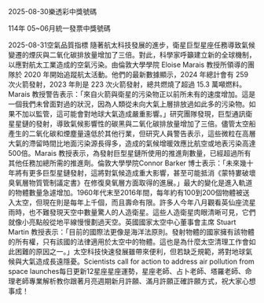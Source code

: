 
2025-08-30樂透彩中獎號碼

                                
114年 05~06月統一發票中獎號碼
                             
2025-08-31空氣品質指標
                              隨著航太科技發展的進步，衛星巨型星座任務導致氣候變遷的煙灰與二氧化碳排放量增加了三倍。對此，科學家呼籲建立新的全球機制，以應對航太工業造成的空氣污染。由倫敦大學學院 Eloise Marais 教授所領導的團隊於 2020 年開始追蹤航太活動。他們的最新數據顯示，2024 年總計會有 259 次火箭發射，2023 年則是 223 次火箭發射，總共燃燒了超過 15.3 萬噸燃料。Marais 教授警告表示：「來自火箭與衛星的污染物正以前所未有的速度增加。這是一個我們未曾面對過的狀況，因為人類從未向大氣上層排放過如此多的污染物。如果不加以監管，這可能會對地球大氣造成嚴重影響。」研究團隊發現，巨型通訊衛星星鏈的發射，導致氣候影響性的碳黑與二氧化碳排放量增加了三倍。儘管太空船產生的二氧化碳和煙塵量遠低於其他行業，但研究人員警告表示，這些微粒在高層大氣的滯留時間比地面污染源長得多，造成的氣候增暖效應比航空或地表污染高達 500倍。Marais 教授表示，為發射巨型星鏈所使用的推進劑數量，已經超過所有其他任務加總所需的推進劑。倫敦大學學院Connor Barker 博士表示：「未來幾十年將有更多巨型星鏈發射，這將對氣候造成重大影響，甚至可能抵消《蒙特婁破壞臭氧層物質管制議定書》在修復臭氧層方面取得的進展。」最大的變化是進入軌道的物體數量急遽增加。1960年代末至2016年間，每年約有100到200個物體被送入太空，但現在則是每年上千個，而且壽命有限。許多人今年八月觀看英仙座流星雨時，也不難發現天空中數量驚人的人造衛星。這些人造衛星肉眼清晰可見，它們就像小亮點般從地平線慢慢劃過天空。英國國家太空中心董事會主席 Stuart Martin 教授表示：「目前的國際法更像是海洋法原則。發射物體的國家擁有該物體的所有權，只有該國的法律適用於太空中的物體。這也是為什麼太空清理工作會如此困難的原因之一。」太空科技快速發展雖帶來便利，但若缺乏規範，將對地球氣候與大氣造成長遠隱憂。Scientists call for action to address air pollution from space launches每日更新12星座星座運勢，星座老師、占卜老師、塔羅老師、命理老師專業解析教你跟著月亮週期新月許願、滿月許願正確許願方式，祝大家心想事成！
